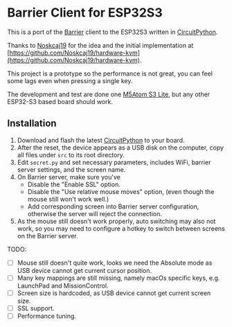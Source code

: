 Barrier Client for ESP32S3
==========================

This is a port of the [Barrier](https://github.com/debauchee/barrier) client to the ESP32S3 written in [CircuitPython](https://circuitpython.org/).

Thanks to [Noskcaj19](https://github.com/Noskcaj19) for the idea and the initial implementation at [https://github.com/Noskcaj19/hardware-kvm](https://github.com/Noskcaj19/hardware-kvm).

This project is a prototype so the performance is not great, you can feel some lags even when pressing a single key. 

The development and test are done one [M5Atom S3 Lite](http://docs.m5stack.com/en/core/AtomS3%20Lite), but any other ESP32-S3 based board should work.

Installation
------------

1. Download and flash the latest [CircuitPython](https://adafruit-circuit-python.s3.amazonaws.com/index.html?prefix=bin/m5stack_atoms3_lite/) to your board.
2. After the reset, the device appears as a USB disk on the computer, copy all files under `src` to its root directory.
3. Edit `secret.py` and set necessary parameters, includes WiFi, barrier server settings, and the screen name.
4. On Barrier server, make sure you've
    * Disable the "Enable SSL" option.
    * Disable the "Use relative mouse moves" option, (even though the mouse still won't work well.)
    * Add corresponding screen into Barrier server configuration, otherwise the server will reject the connection.
5. As the mouse still doesn't work properly, auto switching may also not work, so you may need to configure a hotkey to switch between screens on the Barrier server.

TODO:
- [ ] Mouse still doesn't quite work, looks we need the Absolute mode as USB device cannot get current cursor position.
- [ ] Many key mappings are still missing, namely macOs specific keys, e.g. LaunchPad and MissionControl.
- [ ] Screen size is hardcoded, as USB device cannot get current screen size.
- [ ] SSL support.
- [ ] Performance tuning.